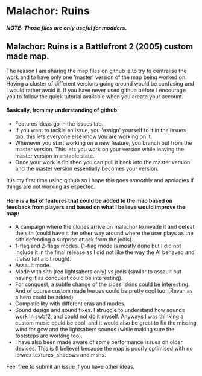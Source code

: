 # Malachor: Ruins
_**NOTE: Those files are only useful for modders.**_

## Malachor: Ruins is a Battlefront 2 (2005) custom made map. 

The reason I am sharing the map files on github is to try to centralise the work and to have only one 'master' version of the map being worked on. Having a cluster of different versions going around would be confusing and I would rather avoid it. If you have never used github before I encourage you to follow the quick tutorial available when you create your account.

#### Basically, from my understanding of github:
- Features ideas go in the issues tab.
- If you want to tackle an issue, you 'assign' yourself to it in the issues tab, this lets everyone else know you are working on it.
- Whenever you start working on a new feature, you branch out from the master version. This lets you work on your version while leaving the master version in a stable state.
- Once your work is finished you can pull it back into the master version and the master version essentially becomes your version.

It is my first time using github so I hope this goes smoothly and apologies if things are not working as expected.

#### Here is a list of features that could be added to the map based on feedback from players and based on what I believe would improve the map:

- A campaign where the clones arrive on malachor to invade it and defeat the sith (could have it the other way around where the user plays as the sith defending a surprise attack from the jedis).
- 1-flag and 2-flags modes. (1-flag mode is mostly done but I did not include it in the final release as I did not like the way the AI behaved and it also felt a bit rough).
- Assault mode.
- Mode with sith (red lightsabers only) vs jedis (similar to assault but having it as conquest could be interesting).
- For conquest, a subtle change of the sides' skins could be interesting. And of course custom made heroes could be pretty cool too. (Revan as a hero could be added) 
- Compatibility with different eras and modes.
- Sound design and sound fixes. I struggle to understand how sounds work in swbf2, and could not do it myself. Anyways I was thinking a custom music could be cool, and it would also be great to fix the missing wind for gcw and the lightsabers sounds (while making sure the footsteps are working too).
- I have also been made aware of some performance issues on older devices. This is (I believe) because the map is poorly optimised with no lowrez textures, shadows and mshs.

Feel free to submit an issue if you have other ideas.
